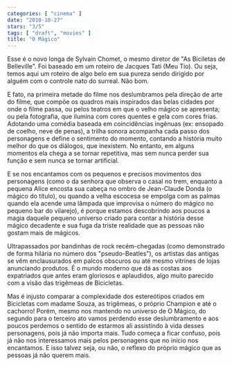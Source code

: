```yaml
---
categories: [ "cinema" ]
date: "2010-10-27"
stars: "3/5"
tags: [ "draft", "movies" ]
title: "O Mágico"
---
```

Esse é o novo longa de Sylvain Chomet, o mesmo diretor de "As Biciletas
de Belleville". Foi baseado em um roteiro de Jacques Tati (Meu Tio). Ou
seja, temos aqui um roteiro de algo belo em sua pureza sendo dirigido
por alguém com o controle nato do surreal. Não bom.

E fato, na primeira metade do filme nos deslumbramos pela direção de
arte do filme, que compõe os quadros mais inspirados das belas cidades
por onde o filme passa, ou pelos teatros em que o velho mágico se
apresenta; ou pela fotografia, que ilumina com cores quentes e gela com
cores frias. Adotando uma comédia baseada em coincidências ingênuas
(ex: ensopado de coelho, neve de penas), a trilha sonora acompanha
cada passo dos personagens e define o sentimento do momento, contando a
história muito melhor do que os diálogos, que inexistem. No entanto,
em alguns momentos ela chega a se tornar repetitiva, mas sem nunca perder
sua função e sem nunca se tornar artificial.

E se nos encantamos com os pequenos e precisos movimentos dos personagens
(como o da senhora que observa o casal no trem, enquanto a pequena Alice
encosta sua cabeça no ombro de Jean-Claude Donda (o mágico do título),
ou quando a velha escocesa se empolga com as palmas quando ela acende uma
lâmpada que improvisa o número do mágico no pequeno bar do vilarejo),
é porque estamos descobrindo aos poucos a magia daquele pequeno universo
criado para contar a história desse mágico decadente e sua fuga da
triste realidade que as pessoas não gostam mais de mágicos.

Ultrapassados por bandinhas de rock recém-chegadas (como demonstrado
de forma hilária no número dos "pseudo-Beatles"), os artistas das
antigas se vêm enclausurados em palcos obscuros ou até mesmo vitrines
de lojas anunciando produtos. É o mundo moderno que dá as costas aos
expatriados que antes eram gloriosos e aplaudidos, algo muito parecido
com a visão das trigêmeas de Bicicletas.

Mas é injusto comparar a complexidade dos estereótipos criados em
Bicicletas com madame Souza, as trigêmeas, o próprio Champion e até
o cachorro! Porém, mesmo nos mantendo no universo de O Mágico, do
segundo para o terceiro ato vamos perdendo esse deslumbramento e aos
poucos perdemos o sentido de estarmos ali assistindo à vida desses
personagens, pois já não importa mais. Tudo começa a ficar confuso,
pois já não nos interessamos mais pelos personagens que no início nos
encantamos. E isso talvez seja, ou não, o reflexo do próprio mágico
que as pessoas já não querem mais.

